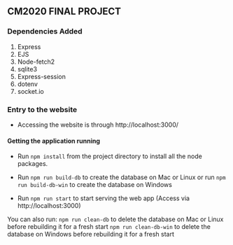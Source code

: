 ## CM2020 FINAL PROJECT ##

### Dependencies Added ###
1. Express
2. EJS
3. Node-fetch2
4. sqlite3
5. Express-session
6. dotenv
7. socket.io

### Entry to the website ###
* Accessing the website is through http://localhost:3000/

#### Getting the application running ####

* Run ```npm install``` from the project directory to install all the node packages.

* Run ```npm run build-db``` to create the database on Mac or Linux 
or run ```npm run build-db-win``` to create the database on Windows

* Run ```npm run start``` to start serving the web app (Access via http://localhost:3000)

You can also run: 
```npm run clean-db``` to delete the database on Mac or Linux before rebuilding it for a fresh start
```npm run clean-db-win``` to delete the database on Windows before rebuilding it for a fresh start